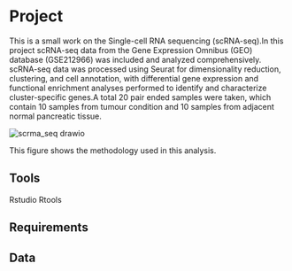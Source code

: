 # Project
This  is a small work on the Single-cell RNA sequencing (scRNA-seq).In this project scRNA-seq data from the Gene Expression Omnibus (GEO) database (GSE212966) was included and analyzed comprehensively. scRNA-seq data was processed using Seurat for dimensionality reduction, clustering, and cell annotation, with differential gene expression and functional enrichment analyses performed to identify and characterize cluster-specific genes.A total 20 pair ended samples were taken, which contain 10 samples from tumour condition and 10 samples from adjacent normal pancreatic tissue. 


![scrma_seq drawio](https://github.com/user-attachments/assets/6a878c54-945e-485b-a75d-76fec677c474)

This figure shows the methodology used in this analysis.

## Tools
Rstudio
Rtools
## Requirements

## Data


